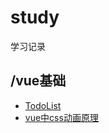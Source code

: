 # study
学习记录
## /vue基础
- [TodoList](http://luckyxj.github.io/study/vue/01_test.html)
- [vue中css动画原理](http://luckyxj.github.io/study/vue/5-1_test.html)